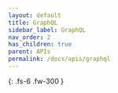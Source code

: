 ```yaml
---
layout: default
title: GraphQL
sidebar_label: GraphQL
nav_order: 2
has_children: true
parent: APIs
permalink: /docs/apis/graphql
---
```


{: .fs-6 .fw-300 }
